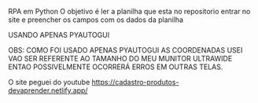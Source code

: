 RPA em Python 
O objetivo é ler a planilha que esta no repositorio entrar no site e preencher os campos com os dados da planilha 

USANDO APENAS PYAUTOGUI

OBS: COMO FOI USADO APENAS PYAUTOGUI AS COORDENADAS USEI VAO SER REFERENTE AO TAMANHO DO MEU MUNITOR ULTRAWIDE ENTAO POSSIVELMENTE OCORRERÁ ERROS EM OUTRAS TELAS.

O site peguei do youtube https://cadastro-produtos-devaprender.netlify.app/ 
